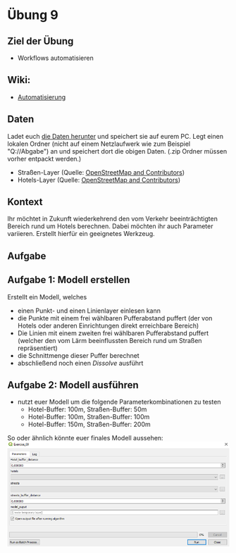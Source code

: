 # Übung 9
## Ziel der Übung
* Workflows automatisieren

## Wiki:
* [Automatisierung](https://courses.gistools.geog.uni-heidelberg.de/giscience/gis-einfuehrung/wikis/qgis-Automatisierung)


## Daten
Ladet euch [die Daten herunter](exercise_09.zip) und speichert sie auf eurem PC. Legt einen lokalen Ordner (nicht auf einem Netzlaufwerk wie zum Beispiel "Q://Abgabe") an und speichert dort die obigen Daten. (.zip Ordner müssen vorher entpackt werden.)
* Straßen-Layer (Quelle: [OpenStreetMap and Contributors](https://www.openstreetmap.org))
* Hotels-Layer (Quelle: [OpenStreetMap and Contributors](https://www.openstreetmap.org))

## Kontext
Ihr möchtet in Zukunft wiederkehrend den vom Verkehr beeinträchtigten Bereich rund um Hotels berechnen. Dabei möchten ihr auch Parameter variieren. Erstellt hierfür ein geeignetes Werkzeug.

## Aufgabe
## Aufgabe 1: Modell erstellen
Erstellt ein Modell, welches

* einen Punkt- und einen Linienlayer einlesen kann
* die Punkte mit einem frei wählbaren Pufferabstand puffert (der von Hotels oder anderen Einrichtungen direkt erreichbare Bereich)
* Die Linien mit einem zweiten frei wählbaren Pufferabstand puffert (welcher den vom Lärm beeinflussten Bereich rund um Straßen repräsentiert)
* die Schnittmenge dieser Puffer berechnet
* abschließend noch einen *Dissolve* ausführt

## Aufgabe 2: Modell ausführen
* nutzt euer Modell um die folgende Parameterkombinationen zu testen
  * Hotel-Buffer: 100m, Straßen-Buffer: 50m
  * Hotel-Buffer: 100m, Straßen-Buffer: 100m
  * Hotel-Buffer: 150m, Straßen-Buffer: 200m

So oder ähnlich könnte euer finales Modell aussehen:
![model](model.PNG)
